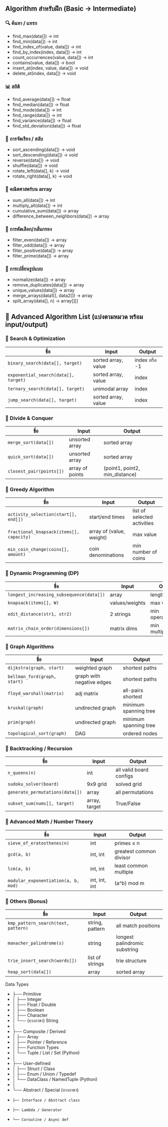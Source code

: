 ## Algorithm สำหรับฝึก (Basic → Intermediate)
### 🔍 ค้นหา / แทรก
- find_max(data[]) → int
- find_min(data[]) → int
- find_index_of(value, data[]) → int
- find_by_index(index, data[]) → int
- count_occurrences(value, data[]) → int
- contains(value, data[]) → bool
- insert_at(index, value, data[]) → void
- delete_at(index, data[]) → void

### 📊 สถิติ
- find_average(data[]) → float
- find_median(data[]) → float
- find_mode(data[]) → int
- find_range(data[]) → int
- find_variance(data[]) → float
- find_std_deviation(data[]) → float

### 🔁 การจัดเรียง / สลับ
- sort_ascending(data[]) → void
- sort_descending(data[]) → void
- reverse(data[]) → void
- shuffle(data[]) → void
- rotate_left(data[], k) → void
- rotate_right(data[], k) → void

### 🧮 คณิตศาสตร์บน array
- sum_all(data[]) → int
- multiply_all(data[]) → int
- cumulative_sum(data[]) → array
- difference_between_neighbors(data[]) → array

### 🧠 การคัดเลือก/กลั่นกรอง
- filter_even(data[]) → array
- filter_odd(data[]) → array
- filter_positive(data[]) → array
- filter_prime(data[]) → array

### 🧬 การเปลี่ยนรูปแบบ
- normalize(data[]) → array
- remove_duplicates(data[]) → array
- unique_values(data[]) → array
- merge_arrays(data1[], data2[]) → array
- split_array(data[], n) → array[][]

## 🧠 Advanced Algorithm List (แบ่งตามหมวด พร้อม input/output)

### 📌 Search & Optimization

| ชื่อ                                   | Input               | Output       |
| ------------------------------------ | ------------------- | ------------ |
| `binary_search(data[], target)`      | sorted array, value | index หรือ -1 |
| `exponential_search(data[], target)` | sorted array, value | index        |
| `ternary_search(data[], target)`     | unimodal array      | index        |
| `jump_search(data[], target)`        | sorted array, value | index        |

### 📌 Divide & Conquer

| ชื่อ                       | Input           | Output                          |
| ------------------------ | --------------- | ------------------------------- |
| `merge_sort(data[])`     | unsorted array  | sorted array                    |
| `quick_sort(data[])`     | unsorted array  | sorted array                    |
| `closest_pair(points[])` | array of points | (point1, point2, min_distance) |

### 📌 Greedy Algorithm

| ชื่อ                                       | Input                    | Output                      |
| ---------------------------------------- | ------------------------ | --------------------------- |
| `activity_selection(start[], end[])`     | start/end times          | list of selected activities |
| `fractional_knapsack(items[], capacity)` | array of (value, weight) | max value                   |
| `min_coin_change(coins[], amount)`       | coin denominations       | min number of coins         |

### 📌 Dynamic Programming (DP)

| ชื่อ                                     | Input          | Output              |
| ---------------------------------------- | -------------- | ------------------- |
| `longest_increasing_subsequence(data[])` | array          | length              |
| `knapsack(items[], W)`                   | values/weights | max value           |
| `edit_distance(str1, str2)`              | 2 strings      | min operations      |
| `matrix_chain_order(dimensions[])`       | matrix dims    | min multiplications |

### 📌 Graph Algorithms

| ชื่อ                         | Input                     | Output                |
| ---------------------------- | ------------------------- | --------------------- |
| `dijkstra(graph, start)`     | weighted graph            | shortest paths        |
| `bellman_ford(graph, start)` | graph with negative edges | shortest paths        |
| `floyd_warshall(matrix)`     | adj matrix                | all-pairs shortest    |
| `kruskal(graph)`             | undirected graph          | minimum spanning tree |
| `prim(graph)`                | undirected graph          | minimum spanning tree |
| `topological_sort(graph)`    | DAG                       | ordered nodes         |

### 📌 Backtracking / Recursion

| ชื่อ                            | Input         | Output                  |
| ------------------------------- | ------------- | ----------------------- |
| `n_queens(n)`                   | int           | all valid board configs |
| `sudoku_solver(board)`          | 9x9 grid      | solved grid             |
| `generate_permutations(data[])` | array         | all permutations        |
| `subset_sum(nums[], target)`    | array, target | True/False              |

### 📌 Advanced Math / Number Theory

| ชื่อ                                | Input         | Output                  |
| ----------------------------------- | ------------- | ----------------------- |
| `sieve_of_eratosthenes(n)`          | int           | primes ≤ n              |
| `gcd(a, b)`                         | int, int      | greatest common divisor |
| `lcm(a, b)`                         | int, int      | least common multiple   |
| `modular_exponentiation(a, b, mod)` | int, int, int | (a^b) mod m             |

### 📌 Others (Bonus)

| ชื่อ                                | Input           | Output                        |
| ----------------------------------- | --------------- | ----------------------------- |
| `kmp_pattern_search(text, pattern)` | string, pattern | all match positions           |
| `manacher_palindrome(s)`            | string          | longest palindromic substring |
| `trie_insert_search(words[])`       | list of strings | trie structure                |
| `heap_sort(data[])`                 | array           | sorted array                  |

Data Types
- ├── Primitive
- │   ├── Integer
- │   ├── Float / Double
- │   ├── Boolean
- │   ├── Character
- │   └── (บางภาษา) String
- │
- ├── Composite / Derived
- │   ├── Array
- │   ├── Pointer / Reference
- │   ├── Function Types
- │   └── Tuple / List / Set (Python)
- │
- ├── User-defined
- │   ├── Struct / Class
- │   ├── Enum / Union / Typedef
- │   └── DataClass / NamedTuple (Python)
- │
- └── Abstract / Special (บางภาษา)
-     ├── Interface / Abstract class
-     ├── Lambda / Generator
-     └── Coroutine / Async def
